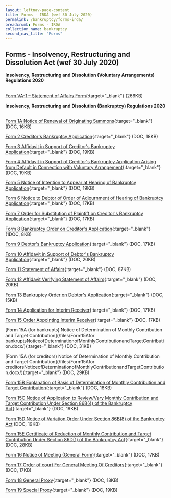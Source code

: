 ```yaml
---
layout: leftnav-page-content
title: Forms - IRDA (wef 30 July 2020)
permalink: /bankruptcy/forms-irda/
breadcrumb: Forms - IRDA 
collection_name: bankruptcy
second_nav_title: "Forms"
---
```


Forms - Insolvency, Restructuring and Dissolution Act (wef 30 July 2020)
---

**Insolvency, Restructuring and Dissolution (Voluntary Arrangements) Regulations 2020**<BR><BR>
  
[Form VA-1 – Statement of Affairs Form](/files/FormVA-1–StatementofAffairsForm.PDF/){:target="_blank"} (266KB)

**Insolvency, Restructuring and Dissolution (Bankruptcy) Regulations 2020**<BR><BR>

[Form 1A Notice of Renewal of Originating Summons](/files/Form1A.docx/){:target="_blank"} (DOC, 16KB)

[Form 2 Creditor's Bankruptcy Application](/files/Form2.docx/){:target="_blank"} (DOC, 18KB)

[Form 3 Affidavit in Support of Creditor's Bankruptcy Application](/files/Form3.docx/){:target="_blank"} (DOC, 19KB)

[Form 4 Affidavit in Support of Creditor's Bankruptcy Application Arising from Default in Connection with Voluntary Arrangement](/files/Form4.docx/){:target="_blank"} (DOC, 19KB)

[Form 5 Notice of Intention to Appear at Hearing of Bankruptcy Application](/files/Form5.docx/){:target="_blank"} (DOC, 19KB)

[Form 6 Notice to Debtor of Order of Adjournment of Hearing of Bankruptcy Application](/files/Form6.docx/){:target="_blank"} (DOC, 17KB)

[Form 7 Order for Substitution of Plaintiff on Creditor's Bankruptcy Application](/files/Form7.docx/){:target="_blank"} (DOC, 17KB)

[Form 8 Bankruptcy Order on Creditor's Application](/files/Form8.docx/){:target="_blank"} (1DOC, 8KB)

[Form 9 Debtor's Bankruptcy Application](/files/Form9.docx/){:target="_blank"} (DOC, 17KB)

[Form 10 Affidavit in Support of Debtor's Bankruptcy Application](/files/Form10.docx/){:target="_blank"} (DOC, 20KB)

[Form 11 Statement of Affairs](/files/Form11SA.docx/){:target="_blank"} (DOC, 87KB)

[Form 12 Affidavit Verifying Statement of Affairs](/files/Form12.docx/){:target="_blank"} (DOC, 20KB)

[Form 13 Bankruptcy Order on Debtor's Application](/files/Form13.docx/){:target="_blank"} (DOC, 15KB)

[Form 14 Application for Interim Receiver](/files/Form14.docx/){:target="_blank"} (DOC, 17KB)

[Form 15 Order Appointing Interim Receiver](/files/Form15.docx/){:target="_blank"} (DOC, 17KB)

[Form 15A (for bankrupts) Notice of Determination of Monthly Contribution and Target Contribution](/files/Form15Afor bankruptsNoticeofDeterminationofMonthlyContributionandTargetContribution.docx/){:target="_blank"} (DOC, 31KB)

[Form 15A (for creditors) Notice of Determination of Monthly Contribution and Target Contribution](/files/Form15Afor creditorsNoticeofDeterminationofMonthlyContributionandTargetContribution.docx/){:target="_blank"} (DOC, 29KB)

[Form 15B Explanation of Basis of Determination of Monthly Contribution and Target Contribution](/files/Form15B.docx/){:target="_blank"} (DOC, 18KB)

[Form 15C Notice of Application to Review/Vary Monthly Contribution and Target Contribution Under Section 86B(4) of the Bankruptcy Act](/files/Form15C.docx/){:target="_blank"} (DOC, 19KB)

[Form 15D Notice of Variation Order Under Section 86B(8) of the Bankruptcy Act](/files/Form15D.docx/) (DOC, 19KB)

[Form 15E Certificate of Reduction of Monthly Contribution and Target Contribution Under Section 86D(1) of the Bankruptcy Act](/files/Form15E.docx/){:target="_blank"} (DOC, 28KB)

[Form 16 Notice of Meeting (General Form)](/files/Form16.docx/){:target="_blank"} (DOC, 17KB)

[Form 17 Order of court For General Meeting Of Creditors](/files/Form17.docx/){:target="_blank"} (DOC, 17KB)

[Form 18 General Proxy](/files/Form18.docx/){:target="_blank"} (DOC, 18KB)

[Form 19 Special Proxy](/files/Form19.docx/){:target="_blank"} (DOC, 19KB)


